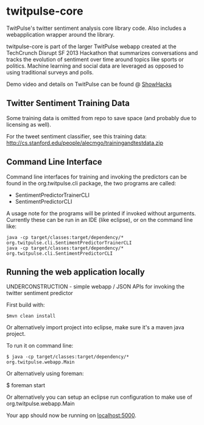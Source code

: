 twitpulse-core
==============

TwitPulse's twitter sentiment analysis core library code. Also includes a webapplication wrapper around the library. 

twitpulse-core is part of the larger TwitPulse webapp created at the TechCrunch Disrupt SF 2013 Hackathon that summarizes conversations and tracks the evolution of sentiment over time around topics like sports or politics. Machine learning and social data are leveraged as opposed to using traditional surveys and polls.

Demo video and details on TwitPulse can be found @ [ShowHacks](http://www.showhacks.com/projects/5260c09f92dbaf0200000004)

## Twitter Sentiment Training Data

Some training data is omitted from repo to save space (and probably due to licensing as well). 

For the tweet sentiment classifier, see this training data:
http://cs.stanford.edu/people/alecmgo/trainingandtestdata.zip

## Command Line Interface

Command line interfaces for training and invoking the predictors can be found in the org.twitpulse.cli package, the two programs are called:
* SentimentPredictorTrainerCLI
* SentimentPredictorCLI

A usage note for the programs will be printed if invoked without arguments. Currently these can be run in an IDE (like eclipse), or on the command line like:
    
    java -cp target/classes:target/dependency/* org.twitpulse.cli.SentimentPredictorTrainerCLI
    java -cp target/classes:target/dependency/* org.twitpulse.cli.SentimentPredictorCLI
    
## Running the web application locally

UNDERCONSTRUCTION - simple webapp / JSON APIs for invoking the twitter sentiment predictor 

First build with:

    $mvn clean install
    
Or alternatively import project into eclipse, make sure it's a maven java project.


To run it on command line:

    $ java -cp target/classes:target/dependency/* org.twitpulse.webapp.Main

Or alternatively using foreman:

   $ foreman start
   
Or alternatively you can setup an eclipse run configuration to make use of org.twitpulse.webapp.Main

Your app should now be running on [localhost:5000](http://localhost:5000/).